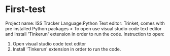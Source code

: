 # First-test

Project name: ISS Tracker
Language:Python
Text editor: Trinket, comes with pre installed Python packages > To open use visual studio code text editor and install 'Tinkerun' extension in order to run the code.
Instruction to open: 
1) Open visual studio code text editor
2) Install 'Tinkerun' extension in order to run the code.
